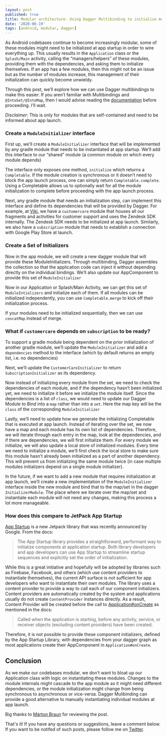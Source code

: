 ```yaml
---
layout: post
published: true
title: Modular architecture- Using Dagger Multibinding to initialize modules
date: '2020-06-19'
tags: [android, modular, dagger]
---
```

As Android codebases continue to become increasingly modular, some of these modules might need to be initialized at app startup in order to wire everything up. This usually results in the `Application` class or the `Splash/Main` activity, calling the “managers/helpers” of these modules, providing them with the dependencies, and asking them to initialize themselves. If an app has a few modules, then this might not be an issue but as the number of modules increase, this management of their initialization can quickly become unwieldy. 

Through this post, we’ll explore how we can use Dagger multibindings to make this easier. If you aren’t familiar with Multibindings and `@IntoSet/@IntoMap`, then I would advise reading the [documentation](https://dagger.dev/dev-guide/multibindings.html) before proceeding. I’ll wait.

*Disclaimer*: This is only for modules that are self-contained and need to be informed about app launch.


### Create a `ModuleInitializer` interface

First up, we’ll create a `ModuleInitializer` interface that will be implemented by any gradle module that needs to be instantiated at app startup. We’ll add this interface to our “shared” module (a common module on which every module depends)

<script src="https://gist.github.com/saurabharora90/b3888a261e0a3000d1ea589bac0ee230.js"></script>

The interface only exposes one method, `initialize` which returns a `Completable`. If the module creation is synchronous or it doesn’t need to block the app launch process, one can simply return `Completable.complete`. Using a Completable allows us to optionally wait for all the module initialization to complete before proceeding with the app launch process.

Next, any gradle module that needs an initialization step, can implement this interface and define its dependencies that will be provided by Dagger. For example, at [Viki](https://www.viki.com/), we have a `customercare` module that houses all our fragments and activities for customer support and uses the Zendesk SDK internally. The Zendesk SDK needs to be initialized at app launch. Similarly, we also have a `subscription` module that needs to establish a connection with Google Play Store at launch.

<script src="https://gist.github.com/saurabharora90/846ac70042eb143d9ea772f0adaa24c4.js"></script>



### Create a Set of Initializers

Now in the app module, we will create a new dagger module that will provide these ModuleInitializers. Through multibinding, Dagger assembles the collection so that the application code can inject it without depending directly on the individual bindings. We’ll also update our AppComponent to provide this set of `ModuleInitializer`

<script src="https://gist.github.com/saurabharora90/e6951bd8296a99889557e6866af6c58b.js"></script>

Now in our Application or Splash/Main Activity, we can get this set of `ModuleIntializers` and initialize each of them. If all modules can be initialized independently, you can use `Completable.merge` to kick off their initialization process.

<script src="https://gist.github.com/saurabharora90/d256c257454f1f7b2f417a466360c661.js"></script>


If your modules need to be initialized sequentially, then we can use `concatMap` instead of merge.

### What if `customercare` depends on `subscription` to be ready?

To support a gradle module being dependent on the prior initialization of another gradle module, we’ll update the `ModuleInitializer` and add a `dependencies` method to the interface (which by default returns an empty list, i.e. no dependencies)

<script src="https://gist.github.com/saurabharora90/30cf9eda9b7d05519ca2ca411ed96bbe.js"></script>

Next, we’ll update the `CustomerCareInitializer` to return `SubscriptionInitializer` as its dependency.

<script src="https://gist.github.com/saurabharora90/709f5d68e3d221db327253220dd3a801.js"></script>

Now instead of initializing every module from the set, we need to check the dependencies of each module, and if the dependency hasn’t been initialized yet, we need to initialize it before we initialize the module itself. Since the dependencies is a list of `class`, we would need to update our Dagger Module to Bind into a `map` rather than into a `set`. Here the map key will be the `class` of the corresponding `ModuleInitializer`

<script src="https://gist.github.com/saurabharora90/ffbcd1d04d5f4bff41c76296fd1c7cc0.js"></script>

Lastly, we’ll need to update how we generate the initializing Completable that is executed at app launch. Instead of iterating over the set, we now have a map and each module has its own list of dependencies. Therefore, we will iterate through each entry in the map, look at the dependencies, and if there are dependencies, we will first initialize them. For every module we initialize, we will also update a local store of initialized modules. Every time we need to initialize a module, we’ll first check the local store to make sure this module hasn’t already been initialized as a part of another dependency. This will prevent us from initializing the same module twice (in case multiple modules initializers depend on a single module initializer).

<script src="https://gist.github.com/saurabharora90/2795b0ff9000e333f1db7fdcd165a12b.js"></script>

In the future, if we want to add a new module that requires initialization at app launch, we’ll create a new implementation of the `ModuleInitializer` interface inside the new module and bind that to the map/set in the dagger `InitializerModule`. The place where we iterate over the map/set and instantiate each module will not need any changes, making this process a lot more manageable.


### How does this compare to JetPack App Startup

[App Startup](https://developer.android.com/topic/libraries/app-startup) is a new Jetpack library that was recently announced by Google. From the docs:

>The App Startup library provides a straightforward, performant way to initialize components at application startup. Both library developers and app developers can use App Startup to streamline startup sequences and explicitly set the order of initialization.

While this is a great initiative and hopefully will be adopted by libraries such as Firebase, Facebook, and others (which use content providers to instantiate themselves), the current API surface is not sufficient for app developers who want to instantiate their own modules. The library uses a content provider to provide a way to call each of our component initializers. Content providers are automatically created by the system and applications usually do not create `ContentProvider` instances directly. As a result, Content Provider will be created before the call to [Application#onCreate](https://developer.android.com/reference/android/app/Application.html#onCreate()) as mentioned in the docs: 

>Called when the application is starting, before any activity, service, or receiver objects (excluding content providers) have been created.

Therefore, it is not possible to provide these component initializers, defined by the App Startup Library, with dependencies from your dagger graph as most applications create their AppComponent in `Application#onCreate`.


## Conclusion

As we make our codebases modular, we don’t want to bloat up our Application class with logic on instantiating these modules. Changes to the module internals might cascade to the app module as it might need different dependencies, or the module initialization might change from being synchronous to asynchronous or vice-versa.
Dagger Mulibinding can provide a good alternative to manually instantiating individual modules at app launch.

Big thanks to [Márton Braun](https://twitter.com/zsmb13) for reviewing the post.

That's it! If you have any questions or suggestions, leave a comment below. If you want to be notifed of such posts, please follow me on [Twitter](https://twitter.com/saurabh_arora90).




